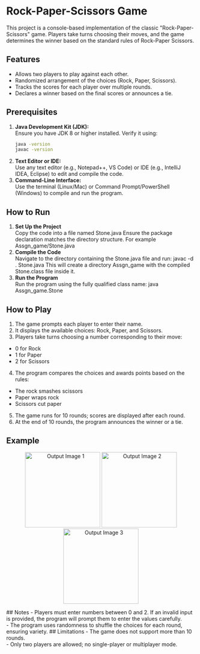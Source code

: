 # Rock-Paper-Scissors Game

This project is a console-based implementation of the classic "Rock-Paper-Scissors" game. Players take turns choosing their moves, and the game determines the winner based on the standard rules of Rock-Paper Scissors.

## Features
- Allows two players to play against each other.
- Randomized arrangement of the choices (Rock, Paper, Scissors).
- Tracks the scores for each player over multiple rounds.
- Declares a winner based on the final scores or announces a tie.

## Prerequisites
1. **Java Development Kit (JDK):**  
   Ensure you have JDK 8 or higher installed. Verify it using:
   ```bash
   java -version
   javac -version
2. **Text Editor or IDE:** <br>
   Use any text editor (e.g., Notepad++, VS Code) or IDE (e.g., IntelliJ IDEA, Eclipse) to edit    and compile the code.
3. **Command-Line Interface:** <br>
   Use the terminal (Linux/Mac) or Command Prompt/PowerShell (Windows) to compile and run the    program.

## How to Run
1. **Set Up the Project** <br>
   Copy the code into a file named Stone.java
   Ensure the package declaration matches the directory structure. For example
   Assgn_game/Stone.java
2. **Compile the Code** <br>
   Navigate to the directory containing the Stone.java file and run:
   javac -d . Stone.java
   This will create a directory Assgn_game with the compiled Stone.class file inside it.
3. **Run the Program** <br>
   Run the program using the fully qualified class name:
   java Assgn_game.Stone
## How to Play
1. The game prompts each player to enter their name. <br>
2. It displays the available choices: Rock, Paper, and Scissors. <br>
3. Players take turns choosing a number corresponding to their move: <br>
  - 0 for Rock <br>
  - 1 for Paper <br>
  - 2 for Scissors
4. The program compares the choices and awards points based on the rules: <br>
  - The rock smashes scissors <br>
  - Paper wraps rock <br>
  - Scissors cut paper <br>
5. The game runs for 10 rounds; scores are displayed after each round. <br>
6. At the end of 10 rounds, the program announces the winner or a tie. <br>

## Example
<p align="center">
  <img src="Stonepaper/Screenshot%2025-01-22%185957.png" alt="Output Image 1" width="200">
  <img src="Stonepaper/Screenshot%2025-01-22%190017.png" alt="Output Image 2" width="200">
  <img src="Stonepaper/Screenshot%2025-01-22%190032.png" alt="Output Image 3" width="200">
</p>
## Notes
- Players must enter numbers between 0 and 2. If an invalid input is provided, the program will prompt them to enter the values carefully. <br>
- The program uses randomness to shuffle the choices for each round, ensuring variety.
## Limitations
- The game does not support more than 10 rounds. <br>
- Only two players are allowed; no single-player or multiplayer mode.
